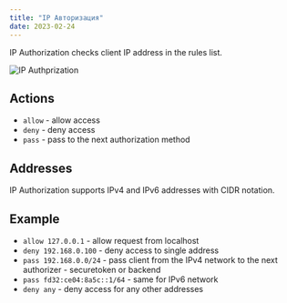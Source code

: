 ```yaml
---
title: "IP Авторизация"
date: 2023-02-24
---
```


IP Authorization checks client IP address in the rules list.

![IP Authprization](https://cdn.cesbo.com/help/alta/ott-settings/authorization/ip/options.png)

## Actions

- `allow` - allow access
- `deny` - deny access
- `pass` - pass to the next authorization method

## Addresses

IP Authorization supports IPv4 and IPv6 addresses with CIDR notation.

## Example

- `allow 127.0.0.1` - allow request from localhost
- `deny 192.168.0.100` - deny access to single address
- `pass 192.168.0.0/24` - pass client from the IPv4 network to the next authorizer - securetoken or backend
- `pass fd32:ce04:8a5c::1/64` - same for IPv6 network
- `deny any` - deny access for any other addresses
